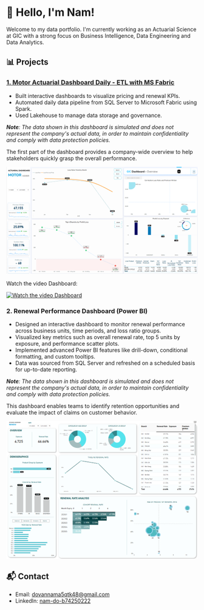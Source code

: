 # 👋 Hello, I'm Nam!
Welcome to my data portfolio. I'm currently working as an Actuarial Science at GIC with a strong focus on Business Intelligence, Data Engineering and Data Analytics.

## 📊 Projects

### [1. Motor Actuarial Dashboard Daily - ETL with MS Fabric](https://github.com/dovannam115/ETL_Motor_Project/tree/main)
- Built interactive dashboards to visualize pricing and renewal KPIs.
- Automated daily data pipeline from SQL Server to Microsoft Fabric using Spark.
- Used Lakehouse to manage data storage and governance.
  
_**Note**: The data shown in this dashboard is simulated and does not represent the company's actual data, in order to maintain confidentiality and comply with data protection policies._

The first part of the dashboard provides a company-wide overview to help stakeholders quickly grasp the overall performance.

![Dashboard Screenshot](images/GIC_dashboard_MT.png)

Watch the video Dashboard:

[![Watch the video Dashboard](https://i.imgur.com/yzKq5Dv.jpeg)](https://vimeo.com/1077922698)

### 2. Renewal Performance Dashboard (Power BI)
- Designed an interactive dashboard to monitor renewal performance across business units, time periods, and loss ratio groups.
- Visualized key metrics such as overall renewal rate, top 5 units by exposure, and performance scatter plots.
- Implemented advanced Power BI features like drill-down, conditional formatting, and custom tooltips.
- Data was sourced from SQL Server and refreshed on a scheduled basis for up-to-date reporting.

_**Note**: The data shown in this dashboard is simulated and does not represent the company's actual data, in order to maintain confidentiality and comply with data protection policies._

This dashboard enables teams to identify retention opportunities and evaluate the impact of claims on customer behavior.

![Dashboard Screenshot](images/Dashboard_RenewalRate.png)


## 📬 Contact
- Email: dovannama5qtk48@gmail.com
- LinkedIn: [nam-do-b74250222](https://www.linkedin.com/in/nam-do-b74250222/)
